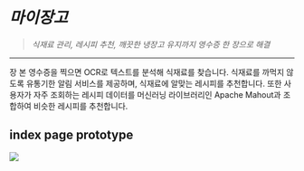 # _마이장고_

> _식재료 관리, 레시피 추천, 깨끗한 냉장고 유지까지 영수증 한 장으로 해결_ 

---

 장 본 영수증을 찍으면 OCR로 텍스트를 분석해 식재료를 찾습니다. 
식재료를 까먹지 않도록 유통기한 알림 서비스를 제공하며, 식재료에 알맞는 레시피를 추천합니다.
또한 사용자가 자주 조회하는 레시피 데이터를 머신러닝 라이브러리인 Apache Mahout과 조합하여 
비슷한 레시피를 추천합니다.

## index page prototype

![](https://images.velog.io/images/cocodori/post/8a96568f-8327-4f14-a77d-ff79cc6f7fe0/myjangoPrototype.gif)